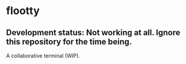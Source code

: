 flootty
=======

## Development status: Not working at all. Ignore this repository for the time being.

A collaborative terminal (WIP).
